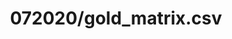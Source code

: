 ---  
schema: schema:072020/gold_matrix.csv,schema::072020/gold_matrix.csv  
title: 072020/gold_matrix.csv  
organization: Sample Department  
notes: Used in 3 lineage(s)  
resources:  
  - name: 072020/gold_matrix.csv 
    url: file:/Users/kensu/Customers/Kensu/LoanApproval/PROD/masterdata/prod/072020/gold_matrix.csv 
    format : csv  
license: None  
category:
  - Education  
maintainer: User  
maintainer_email: UserMail  
---